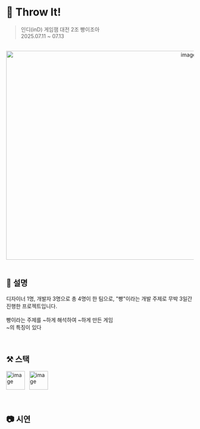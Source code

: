 # 🌭 Throw It!
> 인디(inD) 게임잼 대전 2조 빵이조아  
> 2025.07.11 ~ 07.13

<br>

<div align = "center">
  <img width="963" height="561" alt="image" src="https://github.com/user-attachments/assets/ff29d8f0-2365-4674-82d9-59103c488d8a" />
</div>

<br>

## 📄 설명
디자이너 1명, 개발자 3명으로 총 4명이 한 팀으로, "빵"이라는 개발 주제로 무박 3일간 진행한 프로젝트입니다.  
<br>
빵이라는 주제를 ~하게 해석하여 ~하게 만든 게임  
~의 특징이 있다

<br>

## ⚒️ 스택
<img width="50" height="50" alt="image" src="https://github.com/user-attachments/assets/4213a520-9f72-4a18-91e4-904ba252ea28" /> &nbsp;
<img width="50" height="50" alt="image" src="https://github.com/user-attachments/assets/68513a58-fdb4-4d08-a454-2d30d105e8bc" />


<br>

## 📷 시연

<br>
